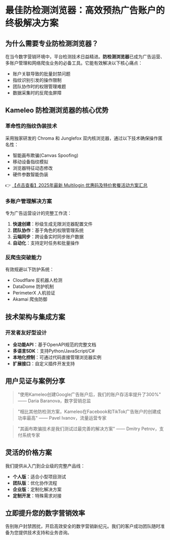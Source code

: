 # 最佳防检测浏览器：高效预热广告账户的终极解决方案

## 为什么需要专业防检测浏览器？

在当今数字营销环境中，平台检测技术日益精进。**防检测浏览器**已成为广告运营、多账户管理和网络爬虫业务的必备工具。它能有效解决以下核心痛点：

- 账户关联导致的批量封禁问题
- 指纹识别引发的操作限制
- 团队协作时的权限管理难题
- 数据采集时的反爬虫屏障

## Kameleo 防检测浏览器的核心优势

### 革命性的指纹伪装技术
采用独家研发的 Chroma 和 Junglefox 双内核浏览器，通过以下技术确保操作匿名性：
- 智能画布欺骗(Canvas Spoofing)
- 移动设备指纹模拟
- 浏览器特征动态修改
- 硬件参数智能伪装

👉 [【点击查看】2025年最新 Multilogin 优惠码及特价套餐活动方案汇总](https://bit.ly/multIlogin)

### 多账户管理解决方案
专为广告运营设计的完整工作流：
1. **快速创建**：秒级生成无限浏览器配置文件
2. **团队协作**：基于角色的权限管理系统
3. **云端同步**：跨设备实时同步账户数据
4. **自动化**：支持定时任务和批量操作

### 反爬虫突破能力
有效规避以下防护系统：
- Cloudflare 反机器人检测
- DataDome 防护机制
- PerimeterX 人机验证
- Akamai 爬虫防御

## 技术架构与集成方案

### 开发者友好型设计
- **全功能API**：基于OpenAPI规范的完整文档
- **多语言SDK**：支持Python/JavaScript/C#
- **本地化控制**：可通过代码直接管理浏览器实例
- **扩展接口**：自定义插件开发支持

## 用户见证与案例分享

> "使用Kameleo创建Google广告账户后，我们的账户存活率提升了300%"
> —— Daria Baranova，数字营销总监

> "相比其他防检测方案，Kameleo在Facebook和TikTok广告账户的创建成功率最高"
> —— Pavel Ivanov，流量运营专家

> "其画布欺骗技术是我们测试过最完善的解决方案"
> —— Dmitry Petrov，支付系统专家

## 灵活的价格方案

我们提供从入门到企业级的完整产品线：
- **个人版**：适合小型项目测试
- **团队版**：优化协作流程
- **企业版**：定制化解决方案
- **定制开发**：特殊需求对接

## 立即提升您的数字营销效率

告别账户封禁困扰，开启高效安全的数字营销新纪元。我们的客户成功团队随时准备为您提供技术支持和业务咨询。